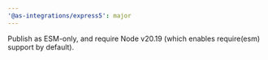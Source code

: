 ```yaml
---
'@as-integrations/express5': major
---
```


Publish as ESM-only, and require Node v20.19 (which enables require(esm) support by default).
